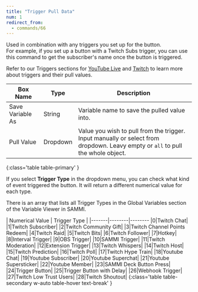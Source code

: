 ```yaml
---
title: "Trigger Pull Data"
num: 1
redirect_from:
  - commands/66
---
```


Used in combination with any triggers you set up for the button.\
For example, if you set up a button with a Twitch Subs trigger, you can use this command to get the subscriber's name once the button is triggered.

Refer to our Triggers sections for [YouTube Live](https://sammi.solutions/docs/triggers/youtube) and [Twitch](https://sammi.solutions/docs/triggers/twitch) to learn more about triggers and their pull values.

| Box Name | Type | Description |
|-------|--------|--------|
|Save Variable As | String | Variable name to save the pulled value into. |
|Pull Value|Dropdown| Value you wish to pull from the trigger. Input manually or select from dropdown. Leavy empty or `all` to pull the whole object.
{:class='table table-primary' }

If you select **Trigger Type** in the dropdown menu, you can check what kind of event triggered the button. It will return a different numerical value for each type.

There is an array that lists all Trigger Types in the Global Variables section of the Variable Viewer in SAMMI.

| Numerical Value | Trigger Type |
|-------|--------|--------
|0|Twitch Chat|
|1|Twitch Subscriber|
|2|Twitch Community Gift|
|3|Twitch Channel Points Redeem|
|4|Twitch Raid|
|5|Twitch Bits|
|6|Twitch Follower|
|7|Hotkey|
|8|Interval Trigger|
|9|OBS Trigger|
|10|SAMMI Trigger|
|11|Twitch Moderation|
|12|Extension Trigger|
|13|Twitch Whispers|
|14|Twitch Host|
|15|Twitch Prediction|
|16|Twitch Poll|
|17|Twitch Hype Train|
|18|Youtube Chat|
|19|Youtube Subscriber|
|20|Youtube Superchat|
|21|Youtube Supersticker|
|22|Youtube Member|
|23|SAMMI Deck Button Press|
|24|Trigger Button|
|25|Trigger Button with Delay|
|26|Webhook Trigger|
|27|Twitch Low Trust Users|
|28|Twitch Shoutout|
{:class='table table-secondary w-auto table-hover text-break' }
